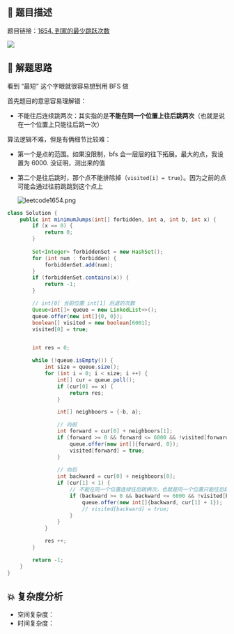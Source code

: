 ## 📃 题目描述

题目链接：[1654. 到家的最少跳跃次数](https://leetcode.cn/problems/minimum-jumps-to-reach-home/)

![](https://cs-wiki.oss-cn-shanghai.aliyuncs.com/img/image-20220816154353521.png)

## 🔔 解题思路

看到 “最短” 这个字眼就很容易想到用 BFS 做

首先题目的意思容易理解错：

- 不能往后连续跳两次：其实指的是**不能在同一个位置上往后跳两次**（也就是说在一个位置上只能往后跳一次）

算法逻辑不难，但是有俩细节比较难：

- 第一个是点的范围。如果没限制，bfs 会一层层的往下拓展。最大的点，我设置为 6000. 没证明，测出来的值

- 第二个是往后跳时，那个点不能排除掉（`visited[i] = true`）。因为之前的点可能会通过往前跳跳到这个点上

  ![leetcode1654.png](https://pic.leetcode-cn.com/1610260659-imOvia-leetcode1654.png)

```java
class Solution {
    public int minimumJumps(int[] forbidden, int a, int b, int x) {
        if (x == 0) {
            return 0;
        }
        
        Set<Integer> forbiddenSet = new HashSet();
        for (int num : forbidden) {
            forbiddenSet.add(num);
        }
        if (forbiddenSet.contains(x)) {
            return -1;
        }

        // int[0] 当前位置 int[1] 后退的次数
        Queue<int[]> queue = new LinkedList<>();
        queue.offer(new int[]{0, 0});
        boolean[] visited = new boolean[6001];
        visited[0] = true;


        int res = 0;

        while (!queue.isEmpty()) {
            int size = queue.size();
            for (int i = 0; i < size; i ++) {
                int[] cur = queue.poll();
                if (cur[0] == x) {
                    return res;
                }

                int[] neighboors = {-b, a};

                // 向前
                int forward = cur[0] + neighboors[1];
                if (forward >= 0 && forward <= 6000 && !visited[forward] && !forbiddenSet.contains(forward)) {
                    queue.offer(new int[]{forward, 0});
                    visited[forward] = true;
                }
                
                // 向后
                int backward = cur[0] + neighboors[0];
                if (cur[1] < 1) {
                    // 不能在同一个位置连续往后跳俩次，也就是同一个位置只能往后跳一次
                    if (backward >= 0 && backward <= 6000 && !visited[backward] && !forbiddenSet.contains(backward)) {
                        queue.offer(new int[]{backward, cur[1] + 1});
                        // visited[backward] = true;
                    }
                }
            }

            res ++;
        }

        return -1;
    }
}
```

## 💥 复杂度分析

- 空间复杂度：
- 时间复杂度：
